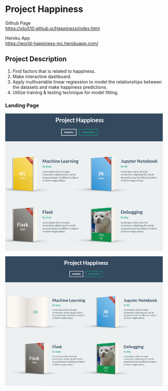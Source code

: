 # Project Happiness

Github Page <br>
https://xliu510.github.io/Happiness/index.html

Heroku App <br>
https://world-happiness-inc.herokuapp.com/

## Project Description
1) Find factors that is related to happiness. 
2) Make interactive dashboard. 
3) Apply multivariable linear regression to model the relationships between the datasets and make happiness predictions.
4) Utilize training & testing technique for model fitting.

### Landing Page

![LandingPageBookClosed](images/Project03_LandingPage_Capture_Book_Closed.PNG)

![LandingPageBookOpen](images/Project03_LandingPage_Capture_Book_Open.PNG)

